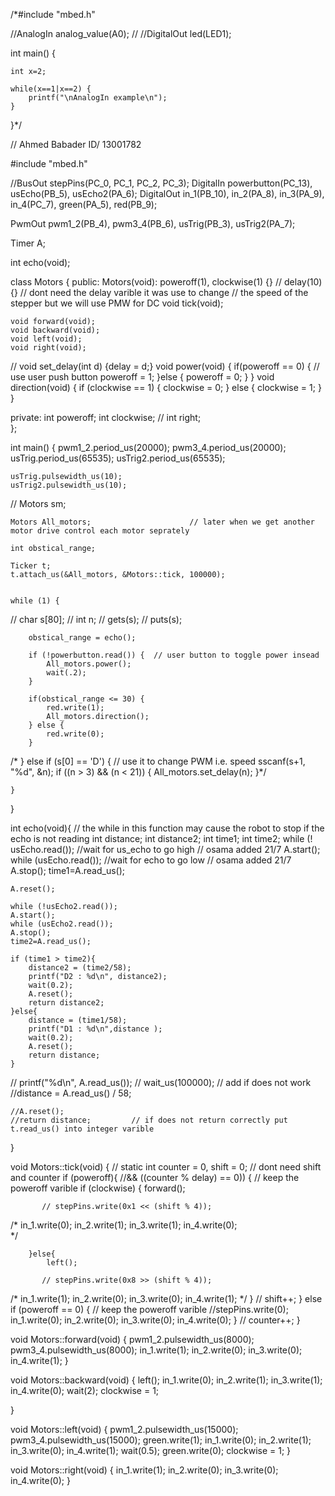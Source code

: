 /*#include "mbed.h"
 
//AnalogIn analog_value(A0);
// 
//DigitalOut led(LED1);

int main() {
    
    int x=2;
    
    while(x==1|x==2) {
        printf("\nAnalogIn example\n");
    }
}*/

// Ahmed Babader        ID/ 13001782


#include "mbed.h"


//BusOut stepPins(PC_0, PC_1, PC_2, PC_3);
DigitalIn powerbutton(PC_13), usEcho(PB_5), usEcho2(PA_6);
DigitalOut in_1(PB_10), in_2(PA_8), in_3(PA_9), in_4(PC_7), green(PA_5), red(PB_9);

PwmOut pwm1_2(PB_4), pwm3_4(PB_6), usTrig(PB_3), usTrig2(PA_7);

Timer A;

int echo(void);


class Motors {
public:
    Motors(void): poweroff(1), clockwise(1) {}        // delay(10) {}       // dont need the delay varible it was use to change
                                                                // the speed of the stepper but we will use PMW for DC 
    void tick(void);
    
    void forward(void);
    void backward(void);
    void left(void);
    void right(void);
    
//    void set_delay(int d) {delay = d;}
    void power(void) {
        if(poweroff == 0) {             // use user push button
            poweroff = 1;
        }else {
            poweroff = 0;
        }
    }
    void direction(void) {
        if (clockwise == 1) {
            clockwise = 0;
        } else {
            clockwise = 1;
        }
    }
    

    
private:
    int poweroff;
    int clockwise;
//    int right;    
};

int main()
{
    pwm1_2.period_us(20000);
    pwm3_4.period_us(20000);
    usTrig.period_us(65535);
    usTrig2.period_us(65535);
    
    usTrig.pulsewidth_us(10);
    usTrig2.pulsewidth_us(10);
    
    
//    Motors sm;
    
    Motors All_motors;                      // later when we get another motor drive control each motor seprately
    
    int obstical_range;    
    
    Ticker t;
    t.attach_us(&All_motors, &Motors::tick, 100000);
    
    
    while (1) {
//        char s[80];
//        int n;
//        gets(s);
//        puts(s);

        obstical_range = echo();
        
        if (!powerbutton.read()) {  // user button to toggle power insead
            All_motors.power(); 
            wait(.2);    
        }
        
        if(obstical_range <= 30) {
            red.write(1);
            All_motors.direction();
        } else {
            red.write(0);
        }
          
/*        } else if (s[0] == 'D') {     // use it to change PWM i.e. speed
            sscanf(s+1, "%d", &n);
            if ((n > 3) && (n < 21)) {
                All_motors.set_delay(n);
            }*/
        
    }
}


int echo(void){         // the while in this function may cause the robot to stop if the echo is not reading
    int distance;
    int distance2;
    int time1;
    int time2;
    while (! usEcho.read()); //wait for us_echo to go high // osama added 21/7
    A.start();
    while (usEcho.read()); //wait for echo to go low   // osama added 21/7
    A.stop();
    time1=A.read_us();
    
    A.reset();
    
    while (!usEcho2.read());
    A.start();
    while (usEcho2.read());
    A.stop();
    time2=A.read_us();
    
    if (time1 > time2){
        distance2 = (time2/58);
        printf("D2 : %d\n", distance2);
        wait(0.2);
        A.reset();
        return distance2;
    }else{
        distance = (time1/58);
        printf("D1 : %d\n",distance );
        wait(0.2);
        A.reset();
        return distance;
    }
//    printf("%d\n", A.read_us());
//    wait_us(100000);       // add if does not work
    //distance = A.read_us() / 58;
    
     
    //A.reset();
    //return distance;         // if does not return correctly put t.read_us() into integer varible  
}






void Motors::tick(void) {
//    static int counter = 0, shift = 0;              // dont need shift and counter
    if (poweroff){            //&& ((counter % delay) == 0)) {     // keep the poweroff varible
        if (clockwise) {
            forward();           
           
           // stepPins.write(0x1 << (shift % 4));
/*            in_1.write(0); 
            in_2.write(1);
            in_3.write(1);
            in_4.write(0);  
*/

        }else{
            left();
            
           // stepPins.write(0x8 >> (shift % 4));
/*            in_1.write(1); 
            in_2.write(0);
            in_3.write(0);
            in_4.write(1);
*/
        }
//        shift++;
    } else if (poweroff == 0) {     // keep the poweroff varible
        //stepPins.write(0);
        in_1.write(0); 
        in_2.write(0);
        in_3.write(0);
        in_4.write(0);
    }
//    counter++;
} 


void Motors::forward(void) {
    pwm1_2.pulsewidth_us(8000);
    pwm3_4.pulsewidth_us(8000);
    in_1.write(1); 
    in_2.write(0);
    in_3.write(0);
    in_4.write(1); 
}

void Motors::backward(void) {
    left();
    in_1.write(0); 
    in_2.write(1);
    in_3.write(1);
    in_4.write(0);
    wait(2);
    clockwise = 1;
    
}

void Motors::left(void) {
    pwm1_2.pulsewidth_us(15000);
    pwm3_4.pulsewidth_us(15000);
    green.write(1);
    in_1.write(0); 
    in_2.write(1);
    in_3.write(0);
    in_4.write(1); 
    wait(0.5);
    green.write(0);
    clockwise = 1;
}

void Motors::right(void) {
    in_1.write(1); 
    in_2.write(0);
    in_3.write(0);
    in_4.write(0); 
}

